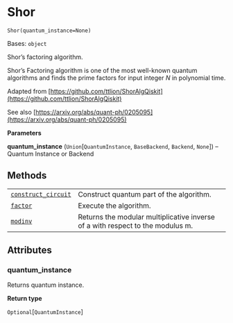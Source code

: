 # Shor

<span id="undefined" />

`Shor(quantum_instance=None)`

Bases: `object`

Shor’s factoring algorithm.

Shor’s Factoring algorithm is one of the most well-known quantum algorithms and finds the prime factors for input integer $N$ in polynomial time.

Adapted from [https://github.com/ttlion/ShorAlgQiskit](https://github.com/ttlion/ShorAlgQiskit)

See also [https://arxiv.org/abs/quant-ph/0205095](https://arxiv.org/abs/quant-ph/0205095)

**Parameters**

**quantum\_instance** (`Union`\[`QuantumInstance`, `BaseBackend`, `Backend`, `None`]) – Quantum Instance or Backend

## Methods

|                                                                                                                                                     |                                                                                |
| --------------------------------------------------------------------------------------------------------------------------------------------------- | ------------------------------------------------------------------------------ |
| [`construct_circuit`](qiskit.algorithms.Shor.construct_circuit#qiskit.algorithms.Shor.construct_circuit "qiskit.algorithms.Shor.construct_circuit") | Construct quantum part of the algorithm.                                       |
| [`factor`](qiskit.algorithms.Shor.factor#qiskit.algorithms.Shor.factor "qiskit.algorithms.Shor.factor")                                             | Execute the algorithm.                                                         |
| [`modinv`](qiskit.algorithms.Shor.modinv#qiskit.algorithms.Shor.modinv "qiskit.algorithms.Shor.modinv")                                             | Returns the modular multiplicative inverse of a with respect to the modulus m. |

## Attributes

<span id="undefined" />

### quantum\_instance

Returns quantum instance.

**Return type**

`Optional`\[`QuantumInstance`]
